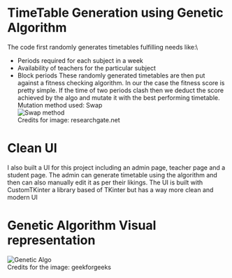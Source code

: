 # TimeTable Generation using Genetic Algorithm
The code first randomly generates timetables fulfilling needs like:\
* Periods required for each subject in a week
* Availability of teachers for the particular subject
* Block periods
These randomly generated timetables are then put against a fitness checking algorithm. In our the case the fitness score is pretty simple. If the time of two periods clash then we deduct the score achieved by the algo and mutate it with the best performing timetable.\
Mutation method used: Swap\
![Swap method](https://github.com/user-attachments/assets/b5f960a3-061c-426a-b571-b8fb084cf468)\
Credits for image: researchgate.net

# Clean UI
I also built a UI for this project including an admin page, teacher page and a student page. The admin can generate timetable using the algorithm and then can also manually edit it as per their likings. The UI is built with CustomTKinter a library based of TKinter but has a way more clean and modern UI
# Genetic Algorithm Visual representation
![Genetic Algo](https://github.com/user-attachments/assets/246c7723-1967-4226-8cf8-0268a5973003)\
Credits for the image: geekforgeeks
